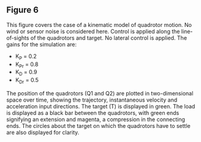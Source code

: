 ## Figure 6
This figure covers the case of a kinematic model of quadrotor motion. No wind or sensor noise is considered here. Control is applied along the line-of-sights of the quadrotors and target. No lateral control is applied. The gains for the simulation are:<br>
* K<sub>P</sub> = 0.2
* K<sub>Pr</sub> = 0.8
* K<sub>D</sub> = 0.9
* K<sub>Dr</sub> = 0.5

The position of the quadrotors (Q1 and Q2) are plotted in two-dimensional space over time, showing the trajectory, instantaneous velocity and acceleration input directions. The target (T) is displayed in green. The load is displayed as a black bar between the quadrotors, with green ends signifying an extension and magenta, a compression in the connecting ends. The circles about the target on which the quadrotors have to settle are also displayed for clarity.

